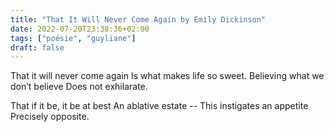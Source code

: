 ```yaml
---
title: "That It Will Never Come Again by Emily Dickinson"
date: 2022-07-20T23:38:36+02:00
tags: ["poésie", "guyliane"]
draft: false
---
```


That it will never come again
Is what makes life so sweet.
Believing what we don’t believe
Does not exhilarate.

That if it be, it be at best
An ablative estate --
This instigates an appetite
Precisely opposite.